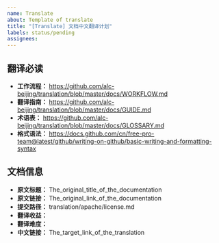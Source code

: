 ```yaml
---
name: Translate
about: Template of translate
title: "[Translate] 文档中文翻译计划"
labels: status/pending
assignees: 
---
```


## 翻译必读

* **工作流程：** https://github.com/alc-beijing/translation/blob/master/docs/WORKFLOW.md
* **翻译指南：** https://github.com/alc-beijing/translation/blob/master/docs/GUIDE.md
* **术语表：** https://github.com/alc-beijing/translation/blob/master/docs/GLOSSARY.md
* **格式语法：** https://docs.github.com/cn/free-pro-team@latest/github/writing-on-github/basic-writing-and-formatting-syntax

## 文档信息

* **原文标题：** The_original_title_of_the_documentation
* **原文链接：** The_original_link_of_the_documentation
* **提交路径：** translation/apache/license.md
* **翻译收益：**
* **翻译难度：**
* **中文链接：** The_target_link_of_the_translation
